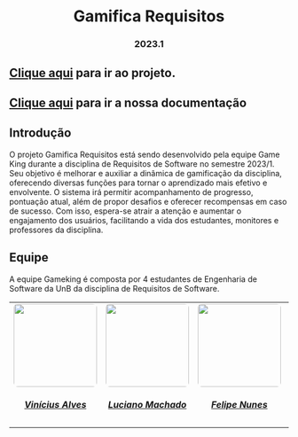 <h1 align="center"> Gamifica Requisitos </h1>
<h3 align="center"> 2023.1 </h3>

## [Clique aqui](https://disciplinareq.web.app/) para ir ao projeto.
## [Clique aqui](https://mdsreq-fga-unb.github.io/2023.1-GamificaRequisitos) para ir a nossa documentação

## Introdução
O projeto Gamifica Requisitos está sendo desenvolvido pela equipe Game King durante a disciplina de Requisitos de Software no semestre 2023/1. Seu objetivo é melhorar e auxiliar a dinâmica de gamificação da disciplina, oferecendo diversas funções para tornar o aprendizado mais efetivo e envolvente. O sistema irá permitir acompanhamento de progresso, pontuação atual, além de propor desafios e oferecer recompensas em caso de sucesso. Com isso, espera-se atrair a atenção e aumentar o engajamento dos usuários, facilitando a vida dos estudantes, monitores e professores da disciplina.


## Equipe
A equipe Gameking é composta por 4 estudantes de Engenharia de Software da UnB da disciplina de Requisitos de Software.

<center>
    <table style="margin-left: auto; margin-right: auto;">
        <tr>
            <td align="center">
                <a href="https://github.com/vinicius-alvess">
                    <img style="border-radius: 5%;" src="https://github.com/vinicius-alvess.png" width="150px;"/>
                    <h5 class="text-center">Vinícius Alves</h5>
                </a>
            </td>
            <td align="center">
                <a href="https://github.com/lucianosgit">
                    <img style="border-radius: 5%;" src="https://github.com/lucianosgit.png" width="150px;"/>
                    <h5 class="text-center">Luciano Machado</h5>
                </a>
            </td>
            <td align="center">
                <a href="https://github.com/FelipeNunesdM">
                    <img style="border-radius: 5%;" src="https://github.com/FelipeNunesdM.png" width="150px;"/>
                    <h5 class="text-center">Felipe Nunes</h5>
                </a>
            <td align="center">
                <a href="https://github.com/paulohborba">
                    <img style="border-radius: 5%;" src="https://github.com/paulohborba.png" width="150px;"/>
                    <h5 class="text-center">Paulo Borba</h5>
                </a>
            </td>
    </table>
</center>
